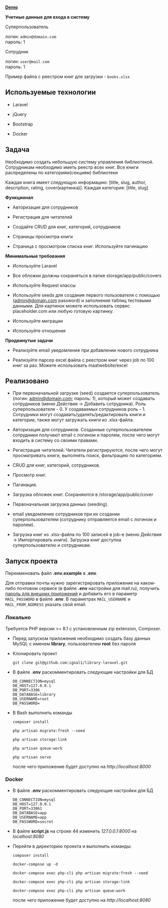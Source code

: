 **[Demo](http://84.38.180.229:86)**

**Учетные данные для входа в систему**

Суперпользователь

логин: `admin@domain.com`  
пароль: 1

Сотрудник

логин: `user@mail.com`  
пароль: 1

Пример файла с реестром книг для загрузки - `books.xlsx`

## Используемые технологии

- Laravel

- jQuery

- Bootstrap

- Docker

## Задача

Необходимо создать небольшую систему управления библиотекой. Сотрудникам необходимо иметь реестр всех книг. Все книги распределены по категориям(секциям) библиотеки

Каждая книга имеет следующую информацию: [title, slug, author, description, rating, cover(картинка)]. Каждая категория: [title, slug]

**Функционал**

- Авторизация для сотрудников

- Регистрация для читателей

- Создайте CRUD для книг, категорий, сотрудников

- Страницы просмотра книги

- Страница с просмотром списка книг. Используйте пагинацию

**Минимальные требования**

- Используйте Laravel

- Все обложки должны сохраняться в папке storage/app/public/covers

- Используйте Request классы

- Используйте seeds для создания первого пользователя с помощью (admin@domain.com password) и заполнения таблиц тестовыми данными.
Для картинок можете использовать сервис placeholder.com или любую готовую картинку.

- Используйте миграции

- Используйте отношения

**Продвинутые задачи**

- Реализуйте email уведомление при добавлении нового сотрудника

- Реализуйте парсер excel файла с реестром книг через job по 100 книг за раз. Можете использовать maatwebsite/excel

## Реализовано

- При первоначальной загрузке (seed) создается суперпользователь (логин: admin@domain.com; пароль: 1), который может создавать сотрудников (меню Действия -> Добавить сотрудника). Роль суперпользователя - 0. У создаваемых сотрудников роль - 1. Сотрудники могут создавать/удалять/редактировать книги и категории, также могут загружать книги из .xlsx-файла.

- Авторизация для сотрудников. Созданные суперпользователем сотрудники получают email с логином и паролем, после чего могут входить в систему со своими правами.

- Регистрация читателей. Читатели регистрируются, после чего могут просматривать книги, выполнять поиск, фильтрацию по категориям.

- CRUD для книг, категорий, сотрудников.

- Просмотр книг.

- Пагинация.

- Загрузка обложек книг. Сохраняются в /storage/app/public/cover

- Первоначальная загрузка данных (seeding).

- email уведомление сотрудников при их создании суперпользователем (сотруднику отправляется email с логином и паролем).

- Загрузка книг из .xlsx-файла по 100 записей в job-е (меню Действия -> Импортировать книги). Загрузка книг доступна суперпользователю и сотрудникам.

## Запуск проекта

Переименовать файл **.env.example** в **.env**.

Для отправки почты нужно зарегистрировать приложение на каком-либо почтовом сервисе (в файле **.env** настройки для mail.ru), получить [пароль для внешних приложений](https://help.mail.ru/mail/security/protection/external) и добавить его в параметр `MAIL_PASSWORD` в файле **.env**. В параметрах `MAIL_USERNAME` и `MAIL_FROM_ADDRESS` указать свой email.

### Локально

Требуется PHP версии >= 8.1 с установленным zip extension, Composer.

- Перед запуском приложения необходимо создать базу данных MySQL с именем **library**, пользователем **root** без пароля

- Клонировать проект

  `git clone git@github.com:ignal1/library-laravel.git`

- В файле **.env** раскомментировать следующие настройки для БД

    ```
    DB_CONNECTION=mysql
    DB_HOST=127.0.0.1
    DB_PORT=3306
    DB_DATABASE=library
    DB_USERNAME=root
    DB_PASSWORD=
    ```

- В Bash выполнить команды

  `composer install`

  `php artisan migrate:fresh --seed`

  `php artisan storage:link`

  `php artisan queue:work`

  `php artisan serve`

  после чего приложение будет доступно на *http://localhost:8000*

### Docker

- В файле **.env** раскомментировать следующие настройки для БД

    ```
    DB_CONNECTION=mysql
    DB_HOST=127.0.0.1
    DB_PORT=33061
    DB_DATABASE=app
    DB_USERNAME=app
    DB_PASSWORD=secret
    ```
  
- В файле **script.js** на строке 44 изменить *127.0.0.1:8000* на *localhost:8080*
  
- Перейти в директорию проекта и выполнить команды:

  `composer install`

  `docker-compose up -d`

  `docker-compose exec php-cli php artisan migrate:fresh --seed`
  
  `docker-compose exec php-cli php artisan storage:link`
  
  `docker-compose exec php-cli php artisan queue:work`

  после чего приложение будет доступно на *http://localhost:8080*


